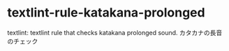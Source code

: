 # textlint-rule-katakana-prolonged
textlint: textlint rule that checks katakana prolonged sound. カタカナの長音のチェック
